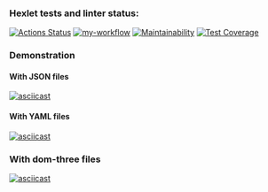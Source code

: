 ### Hexlet tests and linter status:
[![Actions Status](https://github.com/valeriybagrov/frontend-project-46/actions/workflows/hexlet-check.yml/badge.svg)](https://github.com/valeriybagrov/frontend-project-46/actions)
[![my-workflow](https://github.com/valeriybagrov/frontend-project-46/actions/workflows/my-workflow.yml/badge.svg)](https://github.com/valeriybagrov/frontend-project-46/actions/workflows/my-workflow.yml)
[![Maintainability](https://api.codeclimate.com/v1/badges/873efc8c4d7a3d271693/maintainability)](https://codeclimate.com/github/valeriybagrov/frontend-project-46/maintainability)
[![Test Coverage](https://api.codeclimate.com/v1/badges/873efc8c4d7a3d271693/test_coverage)](https://codeclimate.com/github/valeriybagrov/frontend-project-46/test_coverage)

### Demonstration
#### With JSON files
[![asciicast](https://asciinema.org/a/EHwFarAKfe1vcfs5YQsk9jhPp.svg)](https://asciinema.org/a/EHwFarAKfe1vcfs5YQsk9jhPp)
#### With YAML files
[![asciicast](https://asciinema.org/a/9M0XfBNlXI0VdHlHZxWumybQM.svg)](https://asciinema.org/a/9M0XfBNlXI0VdHlHZxWumybQM)
### With dom-three files
[![asciicast](https://asciinema.org/a/EpgPr1soKVtfiMjrgP4PUkgf6.svg)](https://asciinema.org/a/EpgPr1soKVtfiMjrgP4PUkgf6)